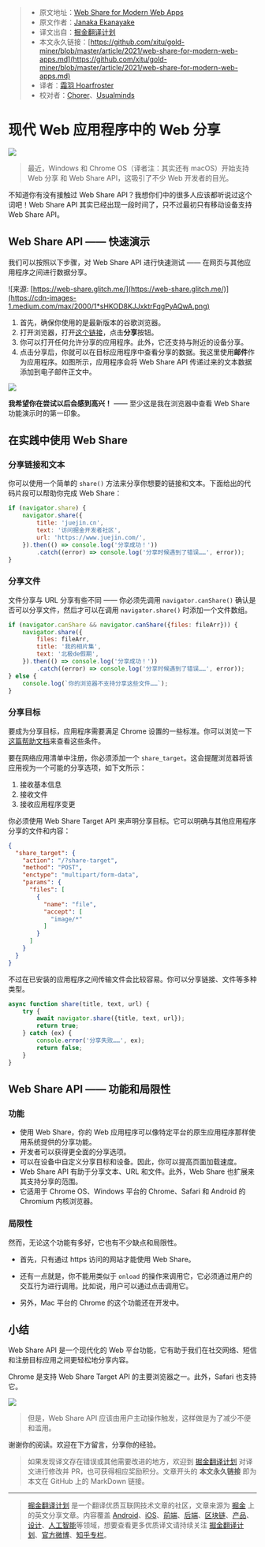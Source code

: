 > * 原文地址：[Web Share for Modern Web Apps](https://blog.bitsrc.io/web-share-for-modern-web-apps-43c3e2329093)
> * 原文作者：[Janaka Ekanayake](https://medium.com/@clickforjanaka)
> * 译文出自：[掘金翻译计划](https://github.com/xitu/gold-miner)
> * 本文永久链接：[https://github.com/xitu/gold-miner/blob/master/article/2021/web-share-for-modern-web-apps.md](https://github.com/xitu/gold-miner/blob/master/article/2021/web-share-for-modern-web-apps.md)
> * 译者：[霜羽 Hoarfroster](https://github.com/Hoarfroster)
> * 校对者：[Chorer](https://github.com/Chorer)、[Usualminds](https://github.com/Usualminds)

# 现代 Web 应用程序中的 Web 分享

![](../images/web-share-for-modern-web-apps.md-1*QXEz4H_A4nons0JRZmblhQ.png)

> 最近，Windows 和 Chrome OS（译者注：其实还有 macOS）开始支持 Web 分享 和 Web Share API，这吸引了不少 Web 开发者的目光。

不知道你有没有接触过 Web Share API？我想你们中的很多人应该都听说过这个词吧！Web Share API 其实已经出现一段时间了，只不过最初只有移动设备支持 Web Share API。

## Web Share API —— 快速演示

我们可以按照以下步骤，对 Web Share API 进行快速测试 —— 在网页与其他应用程序之间进行数据分享。

![来源: [https://web-share.glitch.me/](https://web-share.glitch.me/)](https://cdn-images-1.medium.com/max/2000/1*sHKOD8KJJxktrFqgPyAQwA.png)

1. 首先，确保你使用的是最新版本的谷歌浏览器。
2. 打开浏览器，打开[这个链接](https://web-share.glitch.me/)，点击**分享**按钮。
3. 你可以打开任何允许分享的应用程序。此外，它还支持与附近的设备分享。
4. 点击分享后，你就可以在目标应用程序中查看分享的数据。我这里使用**邮件**作为应用程序。如图所示，应用程序会将 Web Share API 传递过来的文本数据添加到电子邮件正文中。

![](../images/web-share-for-modern-web-apps.md-1*YSWUxwngdvAWwQOtAHYzvg.png)

**我希望你在尝试以后会感到高兴！** —— 至少这是我在浏览器中查看 Web Share 功能演示时的第一印象。

## 在实践中使用 Web Share

### 分享链接和文本

你可以使用一个简单的 `share()` 方法来分享你想要的链接和文本。下面给出的代码片段可以帮助你完成 Web Share：

```javascript
if (navigator.share) {
    navigator.share({
        title: 'juejin.cn',
        text: '访问掘金开发者社区',
        url: 'https://www.juejin.com/',
    }).then(() => console.log('分享成功！'))
        .catch((error) => console.log('分享时候遇到了错误……', error));
}
```

### 分享文件

文件分享与 URL 分享有些不同 —— 你必须先调用 `navigator.canShare()` 确认是否可以分享文件，然后才可以在调用 `navigator.share()` 时添加一个文件数组。

```js
if (navigator.canShare && navigator.canShare({files: fileArr})) {
    navigator.share({
        files: fileArr,
        title: '我的相片集',
        text: '北极de假期',
    }).then(() => console.log('分享成功！'))
        .catch((error) => console.log('分享时候遇到了错误……', error));
} else {
    console.log(`你的浏览器不支持分享这些文件……`);
}
```

### 分享目标

要成为分享目标，应用程序需要满足 Chrome 设置的一些标准。你可以浏览一下[这篇帮助文档](https://developers.google.com/web/fundamentals/app-install-banners/#criteria)来查看这些条件。

要在网络应用清单中注册，你必须添加一个 `share_target`。这会提醒浏览器将该应用视为一个可能的分享选项，如下文所示：

1. 接收基本信息
2. 接收文件
3. 接收应用程序变更

你必须使用 Web Share Target API 来声明分享目标。它可以明确与其他应用程序分享的文件和内容：

```json
{
  "share_target": {
    "action": "/?share-target",
    "method": "POST",
    "enctype": "multipart/form-data",
    "params": {
      "files": [
        {
          "name": "file",
          "accept": [
            "image/*"
          ]
        }
      ]
    }
  }
}
```

不过在已安装的应用程序之间传输文件会比较容易。你可以分享链接、文件等多种类型。

```js
async function share(title, text, url) {
    try {
        await navigator.share({title, text, url});
        return true;
    } catch (ex) {
        console.error('分享失败……', ex);
        return false;
    }
}
```

## Web Share API —— 功能和局限性

### 功能

* 使用 Web Share，你的 Web 应用程序可以像特定平台的原生应用程序那样使用系统提供的分享功能。
* 开发者可以获得更全面的分享选项。
* 可以在设备中自定义分享目标和设备。因此，你可以提高页面加载速度。
* Web Share API 有助于分享文本、URL 和文件。此外，Web Share 也扩展来其支持分享的范围。
* 它适用于 Chrome OS、Windows 平台的 Chrome、Safari 和 Android 的 Chromium 内核浏览器。

### 局限性

然而，无论这个功能有多好，它也有不少缺点和局限性。

* 首先，只有通过 https 访问的网站才能使用 Web Share。
* 还有一点就是，你不能用类似于 `onload` 的操作来调用它，它必须通过用户的交互行为进行调用。比如说，用户可以通过点击调用它。

* 另外，Mac 平台的 Chrome 的这个功能还在开发中。

## 小结

Web Share API 是一个现代化的 Web 平台功能，它有助于我们在社交网络、短信和注册目标应用之间更轻松地分享内容。

Chrome 是支持 Web Share Target API 的主要浏览器之一。此外，Safari 也支持它。

![](../images/web-share-for-modern-web-apps.md-1*CtRllCb7OzXfmPxJk4eaew.png)

> 但是，Web Share API 应该由用户主动操作触发，这样做是为了减少不便和滥用。

谢谢你的阅读。欢迎在下方留言，分享你的经验。

> 如果发现译文存在错误或其他需要改进的地方，欢迎到 [掘金翻译计划](https://github.com/xitu/gold-miner) 对译文进行修改并 PR，也可获得相应奖励积分。文章开头的 **本文永久链接** 即为本文在 GitHub 上的 MarkDown 链接。

---

> [掘金翻译计划](https://github.com/xitu/gold-miner) 是一个翻译优质互联网技术文章的社区，文章来源为 [掘金](https://juejin.im) 上的英文分享文章。内容覆盖 [Android](https://github.com/xitu/gold-miner#android)、[iOS](https://github.com/xitu/gold-miner#ios)、[前端](https://github.com/xitu/gold-miner#前端)、[后端](https://github.com/xitu/gold-miner#后端)、[区块链](https://github.com/xitu/gold-miner#区块链)、[产品](https://github.com/xitu/gold-miner#产品)、[设计](https://github.com/xitu/gold-miner#设计)、[人工智能](https://github.com/xitu/gold-miner#人工智能)等领域，想要查看更多优质译文请持续关注 [掘金翻译计划](https://github.com/xitu/gold-miner)、[官方微博](http://weibo.com/juejinfanyi)、[知乎专栏](https://zhuanlan.zhihu.com/juejinfanyi)。
